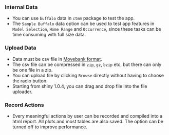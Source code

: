 ### Internal Data
- You can use `buffalo` data in `ctmm` package to test the app.
- The `Sample Buffalo` data option can be used to test app features in `Model Selection`, `Home Range` and `Occurrence`, since these tasks can be time consuming with full size data.

### Upload Data
- Data must be csv file in [Movebank format](https://www.movebank.org/node/13).
- The csv file can be compressed in `zip`, `gz`, `bzip` etc, but there can only be one file in a zip.
- You can upload file by clicking `Browse` directly without having to choose the radio button.
- Starting from shiny 1.0.4, you can drag and drop file into the file uploader.

### Record Actions
- Every meaningful actions by user can be recorded and compiled into a html report. All plots and most tables are also saved. The option can be turned off to improve performance.
